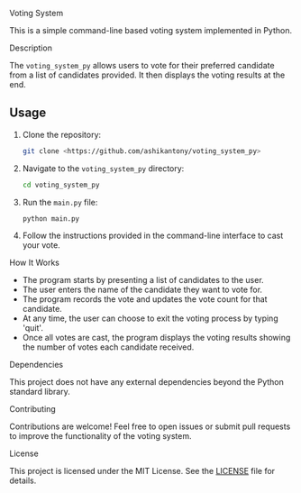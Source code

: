 Voting System

This is a simple command-line based voting system implemented in Python.

Description

The `voting_system_py` allows users to vote for their preferred candidate from a list of candidates provided. It then displays the voting results at the end.

## Usage

1. Clone the repository:

    ```bash
    git clone <https://github.com/ashikantony/voting_system_py>
    ```

2. Navigate to the `voting_system_py` directory:

    ```bash
    cd voting_system_py
    ```

3. Run the `main.py` file:

    ```bash
    python main.py
    ```

4. Follow the instructions provided in the command-line interface to cast your vote.

How It Works

- The program starts by presenting a list of candidates to the user.
- The user enters the name of the candidate they want to vote for.
- The program records the vote and updates the vote count for that candidate.
- At any time, the user can choose to exit the voting process by typing 'quit'.
- Once all votes are cast, the program displays the voting results showing the number of votes each candidate received.

Dependencies

This project does not have any external dependencies beyond the Python standard library.

Contributing

Contributions are welcome! Feel free to open issues or submit pull requests to improve the functionality of the voting system.

License

This project is licensed under the MIT License. See the [LICENSE](LICENSE) file for details.
